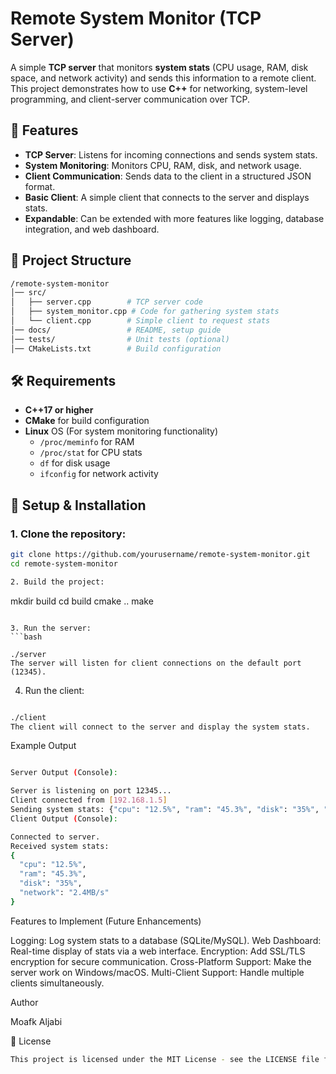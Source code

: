 # Remote System Monitor (TCP Server)

A simple **TCP server** that monitors **system stats** (CPU usage, RAM, disk space, and network activity) and sends this information to a remote client. This project demonstrates how to use **C++** for networking, system-level programming, and client-server communication over TCP.






## 🚀 Features

- **TCP Server**: Listens for incoming connections and sends system stats.
- **System Monitoring**: Monitors CPU, RAM, disk, and network usage.
- **Client Communication**: Sends data to the client in a structured JSON format.
- **Basic Client**: A simple client that connects to the server and displays stats.
- **Expandable**: Can be extended with more features like logging, database integration, and web dashboard.





## 📂 Project Structure
```bash
/remote-system-monitor
│── src/                  
│   ├── server.cpp        # TCP server code
│   ├── system_monitor.cpp # Code for gathering system stats
│   └── client.cpp        # Simple client to request stats
│── docs/                 # README, setup guide
│── tests/                # Unit tests (optional)
│── CMakeLists.txt        # Build configuration
```



## 🛠️ Requirements

- **C++17 or higher**  
- **CMake** for build configuration
- **Linux** OS (For system monitoring functionality)
  - `/proc/meminfo` for RAM
  - `/proc/stat` for CPU stats
  - `df` for disk usage
  - `ifconfig` for network activity
 


## 🚨 Setup & Installation


### 1. Clone the repository:

```bash
git clone https://github.com/yourusername/remote-system-monitor.git
cd remote-system-monitor
```


```bash
2. Build the project:
```

mkdir build
cd build
cmake ..
make
```

3. Run the server:
```bash

./server
The server will listen for client connections on the default port (12345).
```



4. Run the client:
```bash

./client
The client will connect to the server and display the system stats.
```



Example Output
```bash

Server Output (Console):

Server is listening on port 12345...
Client connected from [192.168.1.5]
Sending system stats: {"cpu": "12.5%", "ram": "45.3%", "disk": "35%", "network": "2.4MB/s"}
Client Output (Console):

Connected to server.
Received system stats: 
{
  "cpu": "12.5%",
  "ram": "45.3%",
  "disk": "35%",
  "network": "2.4MB/s"
}
```


Features to Implement (Future Enhancements)

Logging: Log system stats to a database (SQLite/MySQL).
Web Dashboard: Real-time display of stats via a web interface.
Encryption: Add SSL/TLS encryption for secure communication.
Cross-Platform Support: Make the server work on Windows/macOS.
Multi-Client Support: Handle multiple clients simultaneously.



Author

Moafk Aljabi





📄 License

```bash
This project is licensed under the MIT License - see the LICENSE file for details.
```


